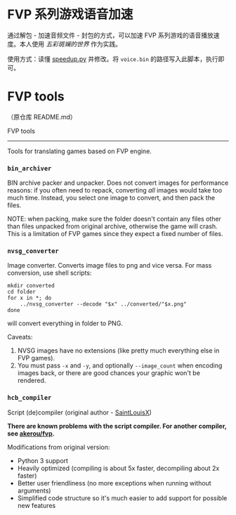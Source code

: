 # FVP 系列游戏语音加速

通过解包 - 加速音频文件 - 封包的方式，可以加速 FVP 系列游戏的语音播放速度。本人使用 _五彩斑斓的世界_ 作为实践。

使用方式：读懂 [speedup.py](./speedup.py) 并修改。将 `voice.bin` 的路径写入此脚本，执行即可。

# FVP tools

（原仓库 README.md）

FVP tools

---

Tools for translating games based on FVP engine.

### `bin_archiver`

BIN archive packer and unpacker. Does not convert images for performance
reasons: if you often need to repack, converting _all_ images would take too
much time. Instead, you select one image to convert, and then pack the files.

NOTE: when packing, make sure the folder doesn't contain any files other than
files unpacked from original archive, otherwise the game will crash. This is a
limitation of FVP games since they expect a fixed number of files.

### `nvsg_converter`

Image converter. Converts image files to png and vice versa. For mass
conversion, use shell scripts:

    mkdir converted
    cd folder
    for x in *; do
        ../nvsg_converter --decode "$x" ../converted/"$x.png"
    done

will convert everything in folder to PNG.

Caveats:

1. NVSG images have no extensions (like pretty much everything else in FVP
   games).
2. You must pass `-x` and `-y`, and optionally `--image_count` when encoding
   images back, or there are good chances your graphic won't be rendered.

### `hcb_compiler`

Script (de)compiler (original author -
[SaintLouisX](http://www.hongfire.com/forum/showthread.php/433568))

**There are known problems with the script compiler. For another compiler, see
[akerou/fvp](https://github.com/akerou/fvp).**

Modifications from original version:

- Python 3 support
- Heavily optimized (compiling is about 5x faster, decompiling about 2x faster)
- Better user friendliness (no more exceptions when running without arguments)
- Simplified code structure so it's much easier to add support for possible new
  features
